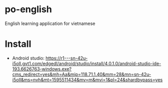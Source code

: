 # po-english
English learning application for vietnamese

# Install
* Android studio: https://r1---sn-42u-i5oll.gvt1.com/edgedl/android/studio/install/4.0.1.0/android-studio-ide-193.6626763-windows.exe?cms_redirect=yes&mh=Aa&mip=118.71.1.40&mm=28&mn=sn-42u-i5oll&ms=nvh&mt=1595511434&mv=m&mvi=1&pl=24&shardbypass=yes